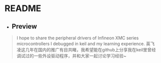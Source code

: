 README
=============

* ## Preview
> I hope to share the peripheral drivers of Infineon XMC series microcontrollers I debugged in keil and my learning experience.
>   英飞凌这几年在国内的推广有目共睹，我希望能在github上分享我在keil里曾经调试过的一些外设驱动程序，并和大家一起讨论学习经验~